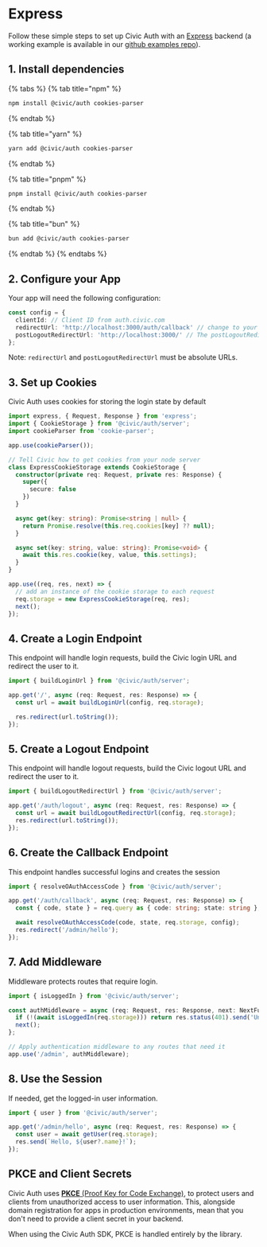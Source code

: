 # Express

Follow these simple steps to set up Civic Auth with an [Express](https://expressjs.com/) backend (a working example is available in our [github examples repo](https://github.com/civicteam/civic-auth-examples/tree/main/packages/civic-auth/server/express)).

## 1. Install dependencies

{% tabs %}
{% tab title="npm" %}
```bash
npm install @civic/auth cookies-parser
```
{% endtab %}

{% tab title="yarn" %}
```bash
yarn add @civic/auth cookies-parser
```
{% endtab %}

{% tab title="pnpm" %}
```bash
pnpm install @civic/auth cookies-parser
```
{% endtab %}

{% tab title="bun" %}
```bash
bun add @civic/auth cookies-parser
```
{% endtab %}
{% endtabs %}

## 2. Configure your App

Your app will need the following configuration:

```typescript
const config = {
  clientId: // Client ID from auth.civic.com
  redirectUrl: 'http://localhost:3000/auth/callback' // change to your domain when deploying,
  postLogoutRedirectUrl: 'http://localhost:3000/' // The postLogoutRedirectUrl is the URL where the user will be redirected after successfully logging out from Civic's auth server.
};
```

Note: `redirectUrl` and `postLogoutRedirectUrl` must be absolute URLs.

## 3. Set up Cookies

Civic Auth uses cookies for storing the login state by default

```typescript
import express, { Request, Response } from 'express';
import { CookieStorage } from '@civic/auth/server';
import cookieParser from 'cookie-parser';

app.use(cookieParser());

// Tell Civic how to get cookies from your node server
class ExpressCookieStorage extends CookieStorage {
  constructor(private req: Request, private res: Response) {
    super({
      secure: false
    })
  }

  async get(key: string): Promise<string | null> {
    return Promise.resolve(this.req.cookies[key] ?? null);
  }

  async set(key: string, value: string): Promise<void> {
    await this.res.cookie(key, value, this.settings);
  }
}

app.use((req, res, next) => {
  // add an instance of the cookie storage to each request
  req.storage = new ExpressCookieStorage(req, res);
  next();
});
```

## 4. Create a Login Endpoint

This endpoint will handle login requests,  build the Civic login URL and redirect the user to it.

```typescript
import { buildLoginUrl } from '@civic/auth/server';

app.get('/', async (req: Request, res: Response) => {
  const url = await buildLoginUrl(config, req.storage);

  res.redirect(url.toString());
});
```

## 5. Create a Logout Endpoint

This endpoint will handle logout requests, build the Civic logout URL and redirect the user to it.

```typescript
import { buildLogoutRedirectUrl } from '@civic/auth/server';

app.get('/auth/logout', async (req: Request, res: Response) => {
  const url = await buildLogoutRedirectUrl(config, req.storage);
  res.redirect(url.toString());
});
```

## 6. Create the Callback Endpoint

This endpoint handles successful logins and creates the session

```typescript
import { resolveOAuthAccessCode } from '@civic/auth/server';

app.get('/auth/callback', async (req: Request, res: Response) => {
  const { code, state } = req.query as { code: string; state: string };

  await resolveOAuthAccessCode(code, state, req.storage, config);
  res.redirect('/admin/hello');
});
```

## 7. Add Middleware

Middleware protects routes that require login.

```typescript
import { isLoggedIn } from '@civic/auth/server';

const authMiddleware = async (req: Request, res: Response, next: NextFunction) => {
  if (!(await isLoggedIn(req.storage))) return res.status(401).send('Unauthorized');
  next();
};

// Apply authentication middleware to any routes that need it
app.use('/admin', authMiddleware);
```

## 8. Use the Session

If needed, get the logged-in user information.

```typescript
import { user } from '@civic/auth/server';

app.get('/admin/hello', async (req: Request, res: Response) => {
  const user = await getUser(req.storage);
  res.send(`Hello, ${user?.name}!`);
});
```

## PKCE and Client Secrets

Civic Auth uses [**PKCE** (Proof Key for Code Exchange)](https://oauth.net/2/pkce/), to protect users and clients from unauthorized access to user information. This, alongside domain registration for apps in production environments, mean that you don't need to provide a client secret in your backend.

When using the Civic Auth SDK, PKCE is handled entirely by the library.
